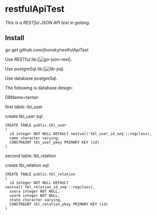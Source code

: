 # restfulApiTest

*This is a RESTful JSON API test in golang.*

## Install
go get github.com/jhonsky/restfulApiTest

Use RESTful lib:[![go-json-rest](https://github.com/ant0ine/go-json-rest.git)].

Use postgreSql lib:[![lib-pq](https://github.com/lib/pq.git)].

Use database postgreSql.


The following is database design:

DBName=tantan

first table: tbl_user

create tbl_user sql:
```
CREATE TABLE public.tbl_user
(
  id integer NOT NULL DEFAULT nextval('tbl_user_id_seq'::regclass),
  name character varying,
  CONSTRAINT tbl_user_pkey PRIMARY KEY (id)
)
```
second table: tbl_relation

create tbl_relation sql:
```
CREATE TABLE public.tbl_relation
(
  id integer NOT NULL DEFAULT nextval('tbl_relation_id_seq'::regclass),
  usera integer NOT NULL,
  userb integer NOT NULL,
  state character varying,
  CONSTRAINT tbl_relation_pkey PRIMARY KEY (id)
)
```